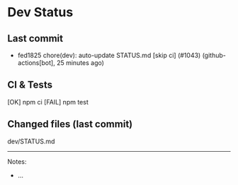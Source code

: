 # Dev Status

## Last commit
- fed1825 chore(dev): auto-update STATUS.md [skip ci] (#1043) (github-actions[bot], 25 minutes ago)
## CI & Tests
[OK] npm ci
[FAIL] npm test

## Changed files (last commit)
dev/STATUS.md

---
Notes:
- ...
